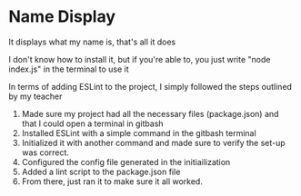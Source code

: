 # Name Display

It displays what my name is, that's all it does

I don't know how to install it, but if you're able to, you just write "node index.js" in the terminal to use it

In terms of adding ESLint to the project, I simply followed the steps outlined by my teacher

1. Made sure my project had all the necessary files (package.json) and that I could open a terminal in gitbash
2. Installed ESLint with a simple command in the gitbash terminal
3. Initialized it with another command and made sure to verify the set-up was correct.
4. Configured the config file generated in the initiailization
5. Added a lint script to the package.json file
6. From there, just ran it to make sure it all worked.